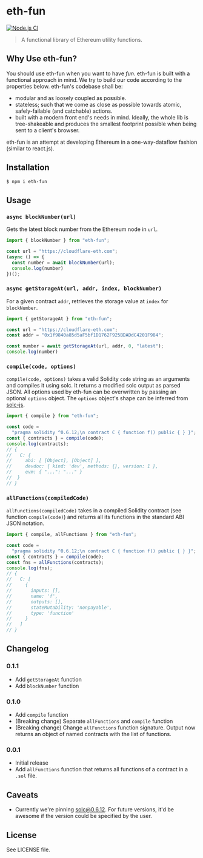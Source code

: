 # eth-fun

[![Node.js CI](https://github.com/rugpullindex/eth-fns/actions/workflows/node.js.yml/badge.svg)](https://github.com/rugpullindex/eth-fns/actions/workflows/node.js.yml)

> A functional library of Ethereum utility functions.

## Why Use eth-fun?

You should use eth-fun when you want to have _fun_. eth-fun is built with a 
functional approach in mind. We try to build our code according to the properties
below. eth-fun's codebase shall be:

- modular and as loosely coupled as possible.
- stateless; such that we come as close as possible towards atomic,
  safely-failable (and catchable) actions.
- built with a modern front end's needs in mind. Ideally, the whole lib is
  tree-shakeable and produces the smallest footprint possible when being sent
  to a client's browser.

eth-fun is an attempt at developing Ethereum in a one-way-dataflow fashion (similar
to react.js).

## Installation

```bash
$ npm i eth-fun
```

## Usage

### `async blockNumber(url)`

Gets the latest block number from the Ethereum node in `url`.

```js
import { blockNumber } from "eth-fun";

const url = "https://cloudflare-eth.com";
(async () => {
  const number = await blockNumber(url);
  console.log(number)
})();
```

### `async getStorageAt(url, addr, index, blockNumber)`

For a given contract `addr`, retrieves the storage value at `index` for
`blockNumber`.

```js
import { getStorageAt } from "eth-fun";

const url = "https://cloudflare-eth.com";
const addr = "0x1f9840a85d5aF5bf1D1762F925BDADdC4201F984";

const number = await getStorageAt(url, addr, 0, "latest");
console.log(number)
```

### `compile(code, options)`

`compile(code, options)` takes a valid Solidity `code` string as an arguments
and compiles it using solc. It returns a modified solc output as parsed JSON.
All options used by eth-fun can be overwritten by passing an optional `options`
object. The `options` object's shape can be inferred from
[solc-js](https://github.com/ethereum/solc-js#high-level-api).

```js
import { compile } from "eth-fun";

const code =
  "pragma solidity ^0.6.12;\n contract C { function f() public { } }";
const { contracts } = compile(code);
console.log(contracts);
// {
//   C: {
//     abi: [ [Object], [Object] ],
//     devdoc: { kind: 'dev', methods: {}, version: 1 },
//     evm: { "...": "..." }
// 	}
// }
```

### `allFunctions(compiledCode)`

`allFunctions(compiledCode)` takes in a compiled Solidity contract (see
function `compile(code)`) and returns all its functions in the standard ABI
JSON notation.

```js
import { compile, allFunctions } from "eth-fun";

const code =
  "pragma solidity ^0.6.12;\n contract C { function f() public { } }";
const { contracts } = compile(code);
const fns = allFunctions(contracts);
console.log(fns);
// {
//   C: [
//     {
//       inputs: [],
//       name: 'f',
//       outputs: [],
//       stateMutability: 'nonpayable',
//       type: 'function'
//     }
//   ]
// }
```

## Changelog

### 0.1.1

- Add `getStorageAt` function
- Add `blockNumber` function

### 0.1.0

- Add `compile` function
- (Breaking change) Separate `allFunctions` and `compile` function
- (Breaking change) Change `allFunctions` function signature. Output now
returns an object of named contracts with the list of functions.

### 0.0.1

- Initial release
- Add `allFunctions` function that returns all functions of a contract in a
`.sol` file.

## Caveats

- Currently we're pinning
  [solc@0.6.12](https://www.npmjs.com/package/solc/v/0.6.12).  For future
  versions, it'd be awesome if the version could be specified by the user.

## License

See LICENSE file.

